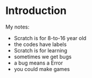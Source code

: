 # Introduction

My notes:
- Scratch is for 8-to-16 year old
- the codes have labels
- Scratch is for learning
- sometimes we get bugs
- a bug means a Error
- you could make games
